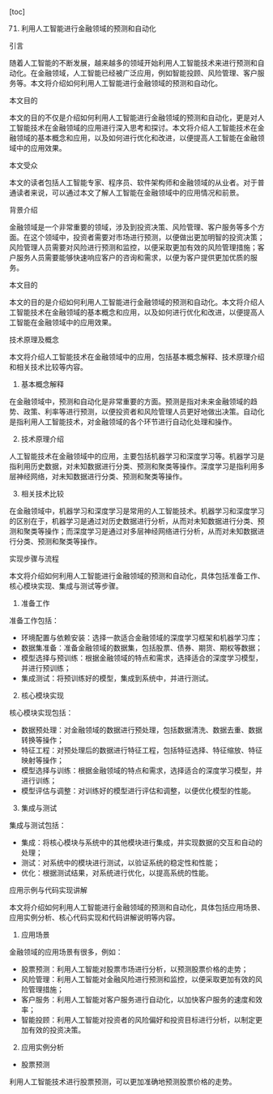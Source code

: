 
[toc]                    
                
                
71. 利用人工智能进行金融领域的预测和自动化

引言

随着人工智能的不断发展，越来越多的领域开始利用人工智能技术来进行预测和自动化。在金融领域，人工智能已经被广泛应用，例如智能投顾、风险管理、客户服务等。本文将介绍如何利用人工智能进行金融领域的预测和自动化。

本文目的

本文的目的不仅是介绍如何利用人工智能进行金融领域的预测和自动化，更是对人工智能技术在金融领域的应用进行深入思考和探讨。本文将介绍人工智能技术在金融领域的基本概念和应用，以及如何进行优化和改进，以便提高人工智能在金融领域中的应用效果。

本文受众

本文的读者包括人工智能专家、程序员、软件架构师和金融领域的从业者。对于普通读者来说，可以通过本文了解人工智能在金融领域中的应用情况和前景。

背景介绍

金融领域是一个非常重要的领域，涉及到投资决策、风险管理、客户服务等多个方面。在这个领域中，投资者需要对市场进行预测，以便做出更加明智的投资决策；风险管理人员需要对风险进行预测和监控，以便采取更加有效的风险管理措施；客户服务人员需要能够快速响应客户的咨询和需求，以便为客户提供更加优质的服务。

本文目的

本文的目的是介绍如何利用人工智能进行金融领域的预测和自动化。本文将介绍人工智能技术在金融领域的基本概念和应用，以及如何进行优化和改进，以便提高人工智能在金融领域中的应用效果。

技术原理及概念

本文将介绍人工智能技术在金融领域中的应用，包括基本概念解释、技术原理介绍和相关技术比较等内容。

1. 基本概念解释

在金融领域中，预测和自动化是非常重要的方面。预测是指对未来金融领域的趋势、政策、利率等进行预测，以便投资者和风险管理人员更好地做出决策。自动化是指利用人工智能技术，对金融领域的各个环节进行自动化处理和操作。

2. 技术原理介绍

人工智能技术在金融领域中的应用，主要包括机器学习和深度学习等。机器学习是指利用历史数据，对未知数据进行分类、预测和聚类等操作。深度学习是指利用多层神经网络，对未知数据进行分类、预测和聚类等操作。

3. 相关技术比较

在金融领域中，机器学习和深度学习是常用的人工智能技术。机器学习和深度学习的区别在于，机器学习是通过对历史数据进行分析，从而对未知数据进行分类、预测和聚类等操作；而深度学习是通过对多层神经网络进行分析，从而对未知数据进行分类、预测和聚类等操作。

实现步骤与流程

本文将介绍如何利用人工智能进行金融领域的预测和自动化，具体包括准备工作、核心模块实现、集成与测试等步骤。

1. 准备工作

准备工作包括：

- 环境配置与依赖安装：选择一款适合金融领域的深度学习框架和机器学习库；
- 数据集准备：准备金融领域的数据集，包括股票、债券、期货、期权等数据；
- 模型选择与预训练：根据金融领域的特点和需求，选择适合的深度学习模型，并进行预训练；
- 集成测试：将预训练好的模型，集成到系统中，并进行测试。

2. 核心模块实现

核心模块实现包括：

- 数据预处理：对金融领域的数据进行预处理，包括数据清洗、数据去重、数据转换等操作；
- 特征工程：对预处理后的数据进行特征工程，包括特征选择、特征缩放、特征映射等操作；
- 模型选择与训练：根据金融领域的特点和需求，选择适合的深度学习模型，并进行训练；
- 模型评估与调整：对训练好的模型进行评估和调整，以便优化模型的性能。

3. 集成与测试

集成与测试包括：

- 集成：将核心模块与系统中的其他模块进行集成，并实现数据的交互和自动的处理；
- 测试：对系统中的模块进行测试，以验证系统的稳定性和性能；
- 优化：根据测试结果，对系统进行优化，以提高系统的性能。

应用示例与代码实现讲解

本文将介绍如何利用人工智能进行金融领域的预测和自动化，具体包括应用场景、应用实例分析、核心代码实现和代码讲解说明等内容。

1. 应用场景

金融领域的应用场景有很多，例如：

- 股票预测：利用人工智能对股票市场进行分析，以预测股票价格的走势；
- 风险管理：利用人工智能对金融风险进行预测和监控，以便采取更加有效的风险管理措施；
- 客户服务：利用人工智能对客户服务进行自动化，以加快客户服务的速度和效率；
- 智能投顾：利用人工智能对投资者的风险偏好和投资目标进行分析，以制定更加有效的投资决策。

2. 应用实例分析

- 股票预测

利用人工智能技术进行股票预测，可以更加准确地预测股票价格的走势。

